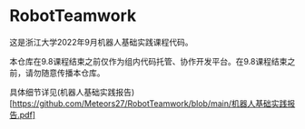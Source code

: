 # RobotTeamwork

这是浙江大学2022年9月机器人基础实践课程代码。

本仓库在9.8课程结束之前仅作为组内代码托管、协作开发平台。在9.8课程结束之前，请勿随意传播本仓库。

具体细节详见(机器人基础实践报告)[https://github.com/Meteors27/RobotTeamwork/blob/main/机器人基础实践报告.pdf]
